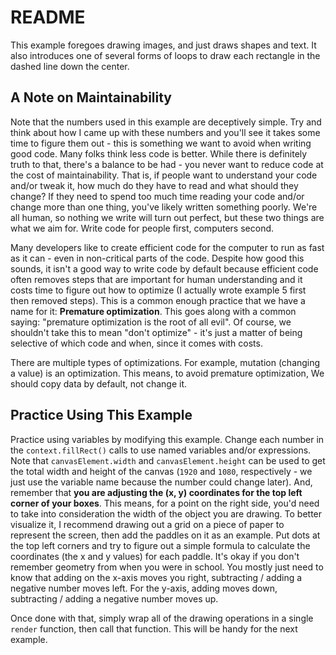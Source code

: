 # README

This example foregoes drawing images, and just draws shapes and text. It also introduces one of several forms of loops to draw each rectangle in the dashed line down the center.

## A Note on Maintainability

Note that the numbers used in this example are deceptively simple. Try and think about how I came up with these numbers and you'll see it takes some time to figure them out - this is something we want to avoid when writing good code. Many folks think less code is better. While there is definitely truth to that, there's a balance to be had - you never want to reduce code at the cost of maintainability. That is, if people want to understand your code and/or tweak it, how much do they have to read and what should they change? If they need to spend too much time reading your code and/or change more than one thing, you've likely written something poorly. We're all human, so nothing we write will turn out perfect, but these two things are what we aim for. Write code for people first, computers second.

Many developers like to create efficient code for the computer to run as fast as it can - even in non-critical parts of the code. Despite how good this sounds, it isn't a good way to write code by default because efficient code often removes steps that are important for human understanding and it costs time to figure out how to optimize (I actually wrote example 5 first then removed steps). This is a common enough practice that we have a name for it: **Premature optimization**. This goes along with a common saying: "premature optimization is the root of all evil". Of course, we shouldn't take this to mean "don't optimize" - it's just a matter of being selective of which code and when, since it comes with costs.

There are multiple types of optimizations. For example, mutation (changing a value) is an optimization. This means, to avoid premature optimization, We should copy data by default, not change it.

## Practice Using This Example

Practice using variables by modifying this example. Change each number in the `context.fillRect()` calls to use named variables and/or expressions. Note that `canvasElement.width` and `canvasElement.height` can be used to get the total width and height of the canvas (`1920` and `1080`, respectively - we just use the variable name because the number could change later). And, remember that **you are adjusting the (x, y) coordinates for the top left corner of your boxes**. This means, for a point on the right side, you'd need to take into consideration the width of the object you are drawing. To better visualize it, I recommend drawing out a grid on a piece of paper to represent the screen, then add the paddles on it as an example. Put dots at the top left corners and try to figure out a simple formula to calculate the coordinates (the x and y values) for each paddle. It's okay if you don't remember geometry from when you were in school. You mostly just need to know that adding on the x-axis moves you right, subtracting / adding a negative number moves left. For the y-axis, adding moves down, subtracting / adding a negative number moves up.

Once done with that, simply wrap all of the drawing operations in a single `render` function, then call that function. This will be handy for the next example.